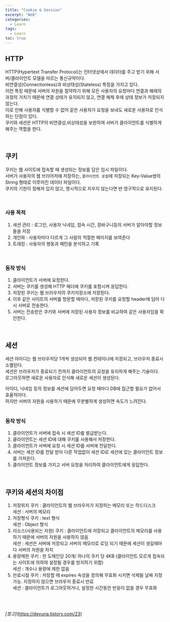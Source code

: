 ```yaml
---
title: "Cookie & Session"
excerpt: "Web"
categories: 
  - Learn
tags: 
  - Learn
toc: true
---
```


## HTTP

HTTP(Hypertext Transfer Protocol)는 인터넷상에서 데이터를 주고 받기 위해 서버/클라이언트 모델을 따르는 통신규약이다.<br>
비연결성(Connectionless)과 비상태성(Stateless) 특징을 가지고 있다.<br>
이런 특징 때문에 서버의 자원을 절약하기 위해 모든 사용자의 요청마다 연결과 해제의 과정의 거치기 때문에 연결 상태가 유지되지 않고, 연결 해제 후에 상태 정보가 저장되지 않는다.<br>
이로 인해 사용자를 식별할 수 없어 같은 사용자가 요청을 보내도 새로운 사용자로 인식하는 단점이 있다.<br>
쿠키와 세션은 HTTP의 비연결성,비상태성을 보완하여 서버가 클라이언트를 식별하게 해주는 역할을 한다.<br>

<br>

## 쿠키

쿠키는 웹 사이트에 접속할 때 생성되는 정보를 담은 임시 파일이다.<br>
서버가 사용자의 웹 브라어저에 저장하는, `클라이언트 로컬`에 저장되는 Key-Value쌍의 String 형태로 이루어진 데이터 파일이다.<br>
쿠키의 기한이 정해져 있지 않고, 명시적으로 지우지 않는다면 반 영구적으로 유지된다.<br>

<br>

### 사용 목적

1. 세션 관리 : 로그인, 사용자 닉네임, 접속 시간, 장바구니등의 서버가 알아야할 정보들을 저장
2. 개인화 : 사용자마다 다르게 그 사람의 적절한 페이지를 보여준다
3. 트래킹 : 사용자의 행동과 패턴을 분석하고 기록

<br>

### 동작 방식

1. 클라이언트가 서버에 요청한다.
2. 서버는 쿠키를 생성해 HTTP 헤더에 쿠키를 포함시켜 응답한다.
3. 저장된 쿠키는 웹 브라우저의 쿠키저장소에 저장된다.
4. 이후 같은 사이트의 서버를 방문할 때마다, 저장된 쿠키를 요청할 header에 담아 다시 서버로 전송한다.
5. 서버는 전송받은 쿠키와 서버에 저장된 사용자 정보를 비교하여 같은 사용자임을 확인한다. 

<br>


## 세션

세션 아이디는 웹 브라우저당 1개씩 생성되어 웹 컨테이너에 저장되고, 브라우저 종료시 소멸된다.<br>
세션은 브라우저가 종료되기 전까지 클라이언트의 요청을 유지하게 해주는 기술이다.<br>
로그아웃하면 새로운 사용자로 인식해 새로운 세션이 생성된다.<br>

아이디, 닉네임 등의 정보를 세션에 담아두면 요청 때마다 DB에 접근할 필요가 없어서 효율적이다.<br>
하지만 서버의 자원을 사용하기 때문에 무분별하게 생성하면 속도가 느려진다.
<br><br>

### 동작 방식

1. 클라이언트가 서버에 접속 시 세션 ID를 발급받는다.
2. 클라이언트는 세션 ID에 대해 쿠키를 사용해서 저장한다.
3. 클라이언트가 서버에 요청 시 세션 ID를 서버에 전달한다.
4. 서버는 세션 ID를 전달 받아 다른 작업없이 세션 ID로 세션에 있는 클라이언트 정보를 가져온다.
5.  클라이언트 정보를 가지고 서버 요청을 처리하여 클라이언트에게 응답한다.

<br>

## 쿠키와 세션의 차이점

1. 저장위치
쿠키 : 클라이언트의 웹 브라우저가 지정하는 메모리 또는 하드디스크 <br>
세션 : 서버의 메모리<br>
2. 저장형식
쿠키 : text 형식 <br>
세션 : Object 형식<br>
3. 리소스(사용되는 자원)
쿠키 : 클라이언트에 저장되고 클라이언트의 메모리를 사용하기 때문에 서버의 자원을 사용하지 않음<br>
세션 : 세션은 서버에 저장되고 서버의 메모리로 로딩 되기 때문에 세션이 생길때마다 서버의 자원을 차지<br>
4. 용량제한
쿠키 : 한 도메인당 20개/ 하나의 쿠키 당 4KB (클라이언트 모르게 접속되는 사이트에 의하여 설정될 경우를 방지하기 위함)<br>
세션 : 개수나 용량에 제한 없음
5. 만료시점
쿠키 : 저장할 때 expires 속성을 정의해 무효화 시키면 삭제될 날짜 지정 가능. 지정하지 않으면 브라우저 종료시 만료<br>
세션 : 클라이언트가 로그아웃하거나, 설정한 시간동안 반응이 없을 경우 무효화<br>

<br><br>



*[참고]*(https://devuna.tistory.com/23)

<br><br>